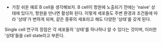 - 가장 쉬운 예로 B cell을 생각해보자. B cell이 항원에 노출되기 전에는 'naive' 상태에 있다가, 항원을 만나면 활성화 된다. 이렇게 세포들도 주변 환경과 조건들에 따라 '상태'가 변하게 되며, 같은 종류의 세포라고 해도 다양한 '상태'를 갖게 된다.

Single cell 연구의 장점은 각 세포들의 '상태'를 하나하나 알 수 있다는 것이며, 이러한 '상태'들을 cell state라고 부른다.